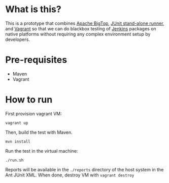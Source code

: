 # What is this?

This is a prototype that combines [Apache BigTop](http://incubator.apache.org/bigtop/), [JUnit stand-alone runner](http://cloudbees.github.com/junit-standalone-runner/), and [Vagrant](http://vagrantup.com/) so that we can do blackbox testing of [Jenkins](http://jenkins-ci.org/) packages on native platforms without requiring any complex environment setup by developers.

# Pre-requisites

- Maven
- Vagrant

# How to run

First provision vagrant VM:

    vagrant up

Then, build the test with Maven.

    mvn install

Run the test in the virtual machine:

    ./run.sh

Reports will be available in the `./reports` directory of the host system in the Ant JUnit XML. When done, destroy VM with `vagrant destroy`
